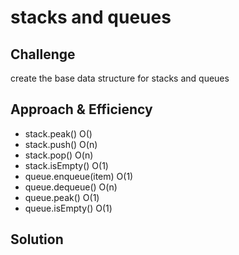 # stacks and queues

<!-- Short summary or background information -->

## Challenge

create the base data structure for stacks and queues


## Approach & Efficiency

- stack.peak() O()
- stack.push() O(n)
- stack.pop() O(n)
- stack.isEmpty() O(1)
- queue.enqueue(item) O(1)
- queue.dequeue() O(n)
- queue.peak() O(1)
- queue.isEmpty() O(1)



## Solution
<!-- Embedded whiteboard image -->
